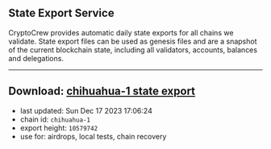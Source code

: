 ## State Export Service
CryptoCrew provides automatic daily state exports for all chains we validate. State export files can be used as genesis files and are a snapshot of the current blockchain state, including all validators, accounts, balances and delegations.

---
**Download: [chihuahua-1 state export](https://dl.ccvalidators.com/SERVICE/chihuahua/chihuahua-1_export_10579742.json)**
---

- last updated: Sun Dec 17 2023 17:06:24
- chain id: `chihuahua-1`
- export height: `10579742`
- use for: airdrops, local tests, chain recovery

